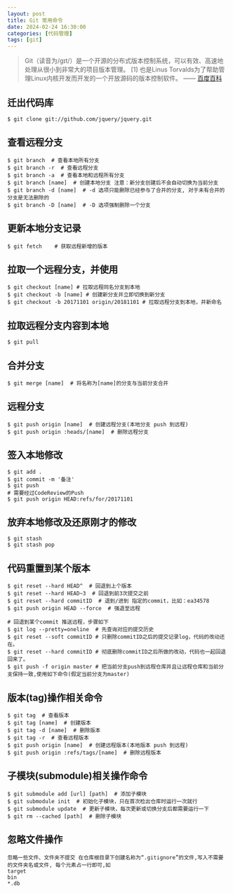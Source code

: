 ```yaml
---
layout: post
title: Git 常用命令
date: 2024-02-24 16:30:00
categories: [代码管理]
tags: [git]
---
```


> Git（读音为/gɪt/）是一个开源的分布式版本控制系统，可以有效、高速地处理从很小到非常大的项目版本管理。 [1] 也是Linus Torvalds为了帮助管理Linux内核开发而开发的一个开放源码的版本控制软件。    —— [百度百科](https://baike.baidu.com/item/GIT/12647237)

## 迁出代码库

```shell
$ git clone git://github.com/jquery/jquery.git
```

## 查看远程分支

```shell
$ git branch  # 查看本地所有分支
$ git branch -r  # 查看远程分支
$ git branch -a  # 查看本地和远程所有分支
$ git branch [name]  # 创建本地分支 注意：新分支创建后不会自动切换为当前分支
$ git branch -d [name]  # -d 选项只能删除已经参与了合并的分支, 对于未有合并的分支是无法删除的
$ git branch -D [name]  # -D 选项强制删除一个分支
```

## 更新本地分支记录

```shell
$ git fetch    # 获取远程新增的版本
```

## 拉取一个远程分支，并使用

```shell
$ git checkout [name] # 拉取远程同名分支到本地
$ git checkout -b [name] # 创建新分支并立即切换到新分支
$ git checkout -b 20171101 origin/20181101 # 拉取远程分支到本地，并新命名
```

## 拉取远程分支内容到本地

```shell
$ git pull
```

## 合并分支

```shell
$ git merge [name]  # 将名称为[name]的分支与当前分支合并
```

## 远程分支

```shell
$ git push origin [name]  # 创建远程分支(本地分支 push 到远程)
$ git push origin :heads/[name]  # 删除远程分支
```

## 签入本地修改

```shell
$ git add .
$ git commit -m '备注'
$ git push
# 需要经过CodeReview的Push
$ git push origin HEAD:refs/for/20171101
```

## 放弃本地修改及还原刚才的修改

```shell
$ git stash
$ git stash pop
```

## 代码重置到某个版本

```shell
$ git reset --hard HEAD^  # 回退到上个版本
$ git reset --hard HEAD~3  # 回退到前3次提交之前
$ git reset --hard commitID  # 退到/进到 指定的commit，比如：ea34578
$ git push origin HEAD --force  # 强退至远程

# 回退到某个commit 推送远程，步骤如下
$ git log --pretty=oneline  # 先查询对应的提交历史
$ git reset --soft commitID # 只删除commitID之后的提交记录log，代码的改动还在。
$ git reset --hard commitID # 彻底删除commitID之后所做的改动，代码也一起回退回来了。
$ git push -f origin master # 把当前分支push到远程仓库并且让远程仓库和当前分支保持一致,使用如下命令(假定当前分支为master)
```

## 版本(tag)操作相关命令

```shell
$ git tag  # 查看版本
$ git tag [name]  # 创建版本
$ git tag -d [name]  # 删除版本
$ git tag -r  # 查看远程版本
$ git push origin [name]  # 创建远程版本(本地版本 push 到远程)
$ git push origin :refs/tags/[name]  # 删除远程版本
```

## 子模块(submodule)相关操作命令

```shell
$ git submodule add [url] [path]  # 添加子模块
$ git submodule init  # 初始化子模块，只在首次检出仓库时运行一次就行 
$ git submodule update  # 更新子模块，每次更新或切换分支后都需要运行一下 
$ git rm --cached [path]  # 删除子模块
```

## 忽略文件操作

```
忽略一些文件、文件夹不提交 在仓库根目录下创建名称为“.gitignore”的文件,写入不需要的文件夹名或文件, 每个元素占一行即可,如
target
bin
*.db
```